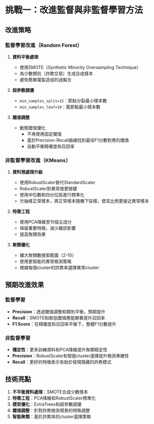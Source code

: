 # 挑戰一：改進監督與非監督學習方法
## 改進策略

### 監督學習改進（Random Forest）
1. **資料平衡處理**
   - 使用SMOTE（Synthetic Minority Oversampling Technique）
   - 為少數類別（詐欺交易）生成合成樣本
   - 避免簡單複製造成的過擬合

2. **超參數調優**
   - `min_samples_split=15`：節點分裂最小樣本數
   - `min_samples_leaf=10`：葉節點最小樣本數

3. **閾值調整**
   - 動態閾值優化
      - 不再使用固定閾值
      - 基於Precision-Recall曲線找到最佳F1分數對應的閾值
      - 自動平衡精確度和召回率

### 非監督學習改進（KMeans）
1. **資料預處理升級**
   - 使用RobustScaler替代StandardScaler
   - RobustScaler對異常值更穩健
   - 使用中位數和四分位距進行標準化
   - 欠抽樣正常樣本，將正常樣本隨機下採樣，使其比例更接近異常樣本

2. **特徵工程**
   - 使用PCA降維至15個主成分
   - 保留重要特徵，減少雜訊影響
   - 提高聚類效果

3. **聚類優化**
   - 擴大聚類數搜索範圍（2-10）
   - 使用更智能的異常檢測策略
   - 根據每個cluster的詐欺率選擇異常cluster

## 預期改進效果

### 監督學習
- **Precision**：透過閾值調整和類別平衡，預期提升
- **Recall**：SMOTE和較低閾值應能顯著提升召回率
- **F1 Score**：在精確度和召回率平衡下，整體F1分數提升

### 非監督學習
- **穩定性**：更多訓練資料和PCA降維提升聚類穩定性
- **Precision**：RobustScaler和智能cluster選擇提升檢測準確性
- **Recall**：更好的特徵表示有助於發現隱藏的詐欺模式

## 技術亮點
1. **不平衡資料處理**：SMOTE合成少數樣本
2. **特徵工程**：PCA降維和RobustScaler標準化
3. **模型優化**：ExtraTrees和超參數調優
4. **閾值調整**：針對詐欺檢測場景的特殊調整
5. **智能聚類**：基於詐欺率的cluster選擇策略